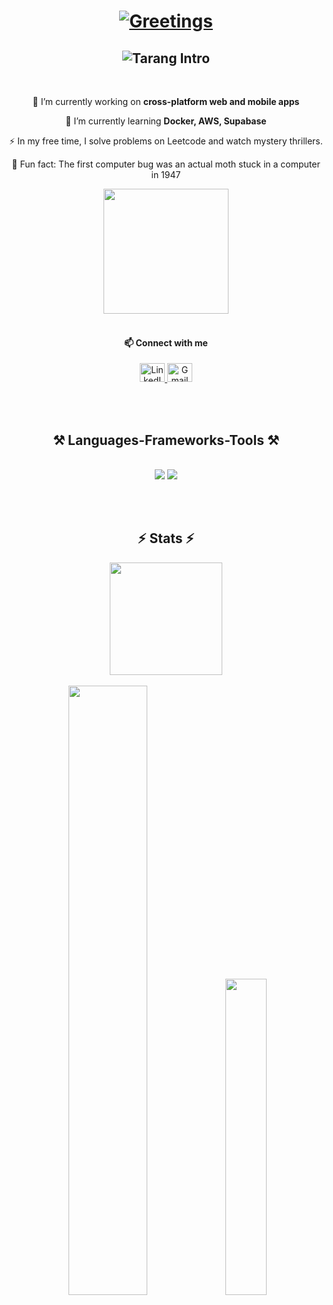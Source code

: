 <h1 align="center">
  <a href="https://git.io/typing-svg">
    <img src="https://readme-typing-svg.herokuapp.com?font=Satisfy&size=40&duration=4000&pause=1000&color=993955&center=true&vCenter=true&width=600&height=70&lines=Namaste!+🙏;Vanakkam!+🙌;Hola!+👋;Hello!+🌍;Hi+There!+✨" alt="Greetings" />
  </a>
</h1>

<h2 align="center">
  <img src="https://readme-typing-svg.herokuapp.com?font=Zeyada&size=38&duration=4000&pause=1000&color=A3C3D9&center=true&vCenter=true&width=600&lines=Hey%2C+I'm+Tarang+from+India+🇮🇳;I+love+building+things+with+code+✨;Let's+connect+and+collaborate!+🚀" alt="Tarang Intro"/>
</h2>

<br/>

<div align="center">
 
 🔭 I’m currently working on **cross-platform web and mobile apps**  
 
 🌱 I’m currently learning **Docker, AWS, Supabase**  

 ⚡ In my free time, I solve problems on Leetcode and watch mystery thrillers.  

 🦋 Fun fact: The first computer bug was an actual moth stuck in a computer in 1947  

</div>

<div align="center">
  <img src="https://media.giphy.com/media/LLNsGJo5akIbPNb7hz/giphy.gif" width="200"/>
</div>

<br/>

<div align="center">
  <h4>📫 Connect with me</h4>
  <a href="https://linkedin.com/in/tarangkumarr17" target="blank">
    <img src="https://raw.githubusercontent.com/rahuldkjain/github-profile-readme-generator/master/src/images/icons/Social/linked-in-alt.svg" alt="LinkedIn" height="30" width="40" />
  </a>
  <a href="mailto:tarangkumar170@gmail.com" target="blank">
    <img src="https://cdn-icons-png.flaticon.com/512/732/732200.png" alt="Gmail" height="30" width="40" />
  </a>
</div>

<br/><br/>

<h2 align="center">⚒️ Languages-Frameworks-Tools ⚒️</h2>
<br/>
<div align="center">
    <img src="https://skillicons.dev/icons?i=react,bootstrap,mui,html,css,vscode,github,figma,tailwind,git" />
    <img src="https://skillicons.dev/icons?i=nodejs,python,javascript,typescript,express,firebase,mongodb,c,java,nextjs,mysql" /><br>
</div>

<br/><br/>

<h2 align="center">⚡ Stats ⚡</h2>
<div align="center">
  <img src="https://media.giphy.com/media/pgnxJGob9PQQ0/giphy.gif" width="180"/>
</div>
<br>
<div align="center">
  <img src="https://github-readme-streak-stats.herokuapp.com/?user=taranggg&theme=aura&hide_border=true" width="50%" />
  <img src="https://github-readme-stats.vercel.app/api/top-langs/?username=taranggg&theme=aura&hide_border=true&include_all_commits=true&count_private=true&layout=compact" width="36%" />
</div>
